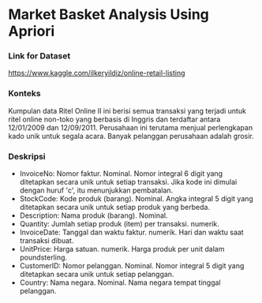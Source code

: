 # Market Basket Analysis Using Apriori

### Link for Dataset
https://www.kaggle.com/ilkeryildiz/online-retail-listing

### Konteks
Kumpulan data Ritel Online II ini berisi semua transaksi yang terjadi untuk ritel online non-toko yang berbasis di Inggris dan terdaftar antara 12/01/2009 dan 12/09/2011. Perusahaan ini terutama menjual perlengkapan kado unik untuk segala acara. Banyak pelanggan perusahaan adalah grosir.

### Deskripsi
- InvoiceNo: Nomor faktur. Nominal. Nomor integral 6 digit yang ditetapkan secara unik untuk setiap transaksi. Jika kode ini dimulai dengan huruf 'c', itu menunjukkan pembatalan.
- StockCode: Kode produk (barang). Nominal. Angka integral 5 digit yang ditetapkan secara unik untuk setiap produk yang berbeda.
- Description: Nama produk (barang). Nominal.
- Quantity: Jumlah setiap produk (item) per transaksi. numerik.
- InvoiceDate: Tanggal dan waktu faktur. numerik. Hari dan waktu saat transaksi dibuat.
- UnitPrice: Harga satuan. numerik. Harga produk per unit dalam poundsterling.
- CustomerID: Nomor pelanggan. Nominal. Nomor integral 5 digit yang ditetapkan secara unik untuk setiap pelanggan.
- Country: Nama negara. Nominal. Nama negara tempat tinggal pelanggan.
